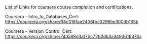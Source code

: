 List of Links for coursera course completion and certifications.

Coursera - Intro_to_Databases_Cert: https://coursera.org/share/ff4c3161ae2406fbc3296be300db165b

Coursera - Version_Control_Cert: https://coursera.org/share/74d598d3a17bc72b3db3a3493616374a




